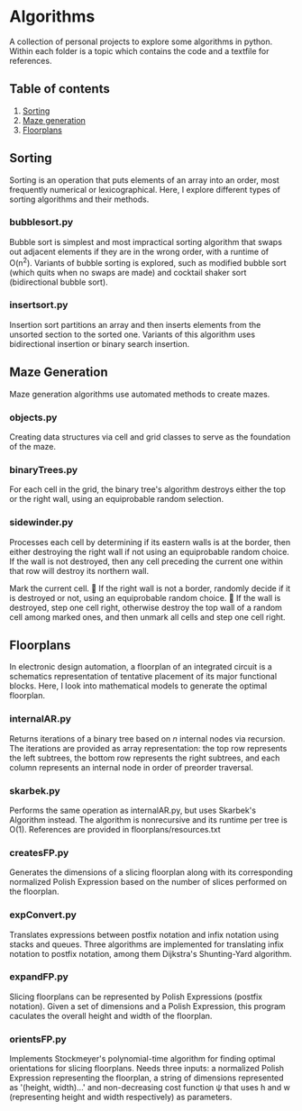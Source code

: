 # Algorithms
A collection of personal projects to explore some algorithms in python. Within each folder is a topic which contains the code and a textfile for references.

## Table of contents
1. [Sorting](#sorting)
2. [Maze generation](#maze_generation)
3. [Floorplans](#floorplans)


## Sorting <a name="sorting"></a>
Sorting is an operation that puts elements of an array into an order, most frequently numerical or lexicographical. Here, I explore different types of sorting algorithms and their methods.

### bubblesort.py
Bubble sort is simplest and most impractical sorting algorithm that swaps out adjacent elements if they are in the wrong order, with a runtime of O(n<sup>2</sup>). Variants of bubble sorting is explored, such as modified bubble sort (which quits when no swaps are made) and cocktail shaker sort (bidirectional bubble sort).

### insertsort.py
Insertion sort partitions an array and then inserts elements from the unsorted section to the sorted one. Variants of this algorithm uses bidirectional insertion or binary search insertion.


## Maze Generation <a name="maze_generation"></a>
Maze generation algorithms use automated methods to create mazes.

### objects.py
Creating data structures via cell and grid classes to serve as the foundation of the maze.

### binaryTrees.py
For each cell in the grid, the binary tree's algorithm destroys either the top or the right wall, using an equiprobable random selection.

### sidewinder.py
Processes each cell by determining if its eastern walls is at the border, then either destroying the right wall if not using an equiprobable random choice. If the wall is not destroyed, then any cell preceding the current one within that row will destroy its northern wall.

Mark the current cell.
 If the right wall is not a border, randomly decide if it is destroyed or not, using an equiprobable random choice.
 If the wall is destroyed, step one cell right, otherwise destroy the top wall of a random cell among marked ones, and then
unmark all cells and step one cell right.

## Floorplans <a name="floorplans"></a>
In electronic design automation, a floorplan of an integrated circuit is a schematics representation of tentative placement of its major functional blocks. Here, I look into mathematical models to generate the optimal floorplan.

### internalAR.py
Returns iterations of a binary tree based on *n* internal nodes via recursion. The iterations are provided as array representation: the top row represents the left subtrees, the bottom row represents the right subtrees, and each column represents an internal node in order of preorder traversal.

### skarbek.py
Performs the same operation as internalAR.py, but uses Skarbek's Algorithm instead. The algorithm is nonrecursive and its runtime per tree is O(1). References are provided in floorplans/resources.txt

### createsFP.py
Generates the dimensions of a slicing floorplan along with its corresponding normalized Polish Expression based on the number of slices performed on the floorplan.

### expConvert.py
Translates expressions between postfix notation and infix notation using stacks and queues. Three algorithms are implemented for translating infix notation to postfix notation, among them Dijkstra's Shunting-Yard algorithm.

### expandFP.py
Slicing floorplans can be represented by Polish Expressions (postfix notation). Given a set of dimensions and a Polish Expression, this program caculates the overall height and width of the floorplan.

### orientsFP.py
Implements Stockmeyer's polynomial-time algorithm for finding optimal orientations for slicing floorplans.  Needs three inputs: a normalized Polish Expression representing the floorplan, a string of dimensions represented as '(height, width)...' and non-decreasing cost function ψ that uses h and w (representing height and width respectively) as parameters.